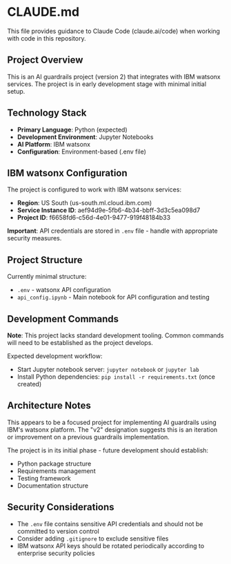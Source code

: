 # CLAUDE.md

This file provides guidance to Claude Code (claude.ai/code) when working with code in this repository.

## Project Overview

This is an AI guardrails project (version 2) that integrates with IBM watsonx services. The project is in early development stage with minimal initial setup.

## Technology Stack

- **Primary Language**: Python (expected)
- **Development Environment**: Jupyter Notebooks
- **AI Platform**: IBM watsonx
- **Configuration**: Environment-based (.env file)

## IBM watsonx Configuration

The project is configured to work with IBM watsonx services:
- **Region**: US South (us-south.ml.cloud.ibm.com)
- **Service Instance ID**: aef94d9e-5fb6-4b34-bbff-3d3c5ea098d7
- **Project ID**: f6658fd6-c56d-4e01-9477-919f48184b33

**Important**: API credentials are stored in `.env` file - handle with appropriate security measures.

## Project Structure

Currently minimal structure:
- `.env` - watsonx API configuration
- `api_config.ipynb` - Main notebook for API configuration and testing

## Development Commands

**Note**: This project lacks standard development tooling. Common commands will need to be established as the project develops.

Expected development workflow:
- Start Jupyter notebook server: `jupyter notebook` or `jupyter lab`
- Install Python dependencies: `pip install -r requirements.txt` (once created)

## Architecture Notes

This appears to be a focused project for implementing AI guardrails using IBM's watsonx platform. The "v2" designation suggests this is an iteration or improvement on a previous guardrails implementation.

The project is in its initial phase - future development should establish:
- Python package structure
- Requirements management
- Testing framework
- Documentation structure

## Security Considerations

- The `.env` file contains sensitive API credentials and should not be committed to version control
- Consider adding `.gitignore` to exclude sensitive files
- IBM watsonx API keys should be rotated periodically according to enterprise security policies